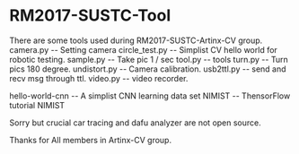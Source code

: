 # RM2017-SUSTC-Tool
There are some tools used during RM2017-SUSTC-Artinx-CV group.
camera.py -- Setting camera
circle_test.py -- Simplist CV hello world for robotic testing.
sample.py -- Take pic 1 / sec
tool.py -- tools
turn.py -- Turn pics 180 degree.
undistort.py -- Camera calibration.
usb2ttl.py -- send and recv msg through ttl.
video.py -- video recorder.

hello-world-cnn -- A simplist CNN learning data set
NIMIST -- ThensorFlow tutorial NIMIST

Sorry but crucial car tracing and dafu analyzer are not open source.

Thanks for All members in Artinx-CV group.
